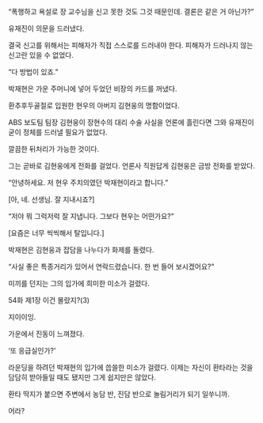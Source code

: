 “폭행하고 욕설로 장 교수님을 신고 못한 것도 그것 때문인데. 결론은 같은 거 아닌가?”

유재진이 의문을 드러냈다.

결국 신고를 위해서는 피해자가 직접 스스로를 드러내야 한다. 피해자가 드러나지 않는 신고란 있을 수 없었다.

“다 방법이 있죠.”

박재현은 가운 주머니에 넣어 두었던 비장의 카드를 꺼냈다.

환추후두골절로 입원한 현우의 아버지 김현웅의 명함이었다.

ABS 보도팀 팀장 김현웅이 장현수의 대리 수술 사실을 언론에 흘린다면 그와 유재진이 굳이 정체를 드러낼 필요가 없었다.

깔끔한 뒤처리가 가능한 것이다.

그는 곧바로 김현웅에게 전화를 걸었다. 언론사 직원답게 김현웅은 금방 전화를 받았다.

“안녕하세요. 저 현우 주치의였던 박재현이라고 합니다.”

[아, 네. 선생님. 잘 지내시죠?]

“저야 뭐 그럭저럭 잘 지냅니다. 그보다 현우는 어떤가요?”

[요즘은 너무 씩씩해서 탈입니다.]

박재현은 김현웅과 잡담을 나누다가 화제를 돌렸다.

“사실 좋은 특종거리가 있어서 연락드렸습니다. 한 번 들어 보시겠어요?”

미끼를 던지는 그의 입가에 희미한 미소가 걸렸다.

54화 제1장 이건 몰랐지?(3)

지이이잉.

가운에서 진동이 느껴졌다.

‘또 응급실인가?’

라운딩을 하려던 박재현의 입가에 씁쓸한 미소가 걸렸다. 이제는 자신이 환타라는 것을 담담히 받아들일 때도 됐지만 그게 쉽지만은 않았다.

환타 딱지가 붙으면 주변에서 농담 반, 진담 반으로 놀림거리가 되기 일쑤니까.

어라?